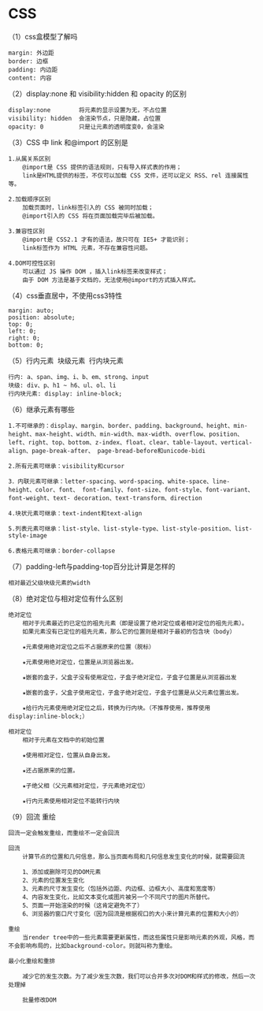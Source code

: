 # CSS
（1）css盒模型了解吗

    margin: 外边距
    border: 边框
    padding: 内边距
    content: 内容

（2）display:none 和 visibility:hidden 和 opacity 的区别

    display:none        将元素的显示设置为无，不占位置
    visibility: hidden  会渲染节点，只是隐藏，占位置
    opacity: 0          只是让元素的透明度变0，会渲染

（3）CSS 中 link 和@import 的区别是

    1.从属关系区别
        @import是 CSS 提供的语法规则，只有导入样式表的作用；
        link是HTML提供的标签，不仅可以加载 CSS 文件，还可以定义 RSS、rel 连接属性等。

    2.加载顺序区别
        加载页面时，link标签引入的 CSS 被同时加载；
        @import引入的 CSS 将在页面加载完毕后被加载。

    3.兼容性区别
        @import是 CSS2.1 才有的语法，故只可在 IE5+ 才能识别；
        link标签作为 HTML 元素，不存在兼容性问题。

    4.DOM可控性区别
        可以通过 JS 操作 DOM ，插入link标签来改变样式；
        由于 DOM 方法是基于文档的，无法使用@import的方式插入样式。

（4）css垂直居中，不使用css3特性

    margin: auto;
    position: absolute;
    top: 0;
    left: 0;
    right: 0;
    bottom: 0;

（5）行内元素  块级元素  行内块元素

    行内: a、span、img、i、b、em、strong、input
    块级: div、p、h1 ~ h6、ul、ol、li
    行内块元素: display: inline-block;

（6）继承元素有哪些

    1.不可继承的：display、margin、border、padding、background、height、min-height、max-height、width、min-width、max-width、overflow、position、left、right、top、bottom、z-index、float、clear、table-layout、vertical-align、page-break-after、 page-bread-before和unicode-bidi

    2.所有元素可继承：visibility和cursor

    3．内联元素可继承：letter-spacing、word-spacing、white-space、line-height、color、font、 font-family、font-size、font-style、font-variant、font-weight、text- decoration、text-transform、direction

    4.块状元素可继承：text-indent和text-align

    5.列表元素可继承：list-style、list-style-type、list-style-position、list-style-image

    6.表格元素可继承：border-collapse

（7）padding-left与padding-top百分比计算是怎样的

    相对最近父级块级元素的width

（8）绝对定位与相对定位有什么区别

    绝对定位
        相对于元素最近的已定位的祖先元素（即是设置了绝对定位或者相对定位的祖先元素）。
        如果元素没有已定位的祖先元素，那么它的位置则是相对于最初的包含块（body）

        ★元素使用绝对定位之后不占据原来的位置（脱标）

        ★元素使用绝对定位，位置是从浏览器出发。

        ★嵌套的盒子，父盒子没有使用定位，子盒子绝对定位，子盒子位置是从浏览器出发

        ★嵌套的盒子，父盒子使用定位，子盒子绝对定位，子盒子位置是从父元素位置出发。

        ★给行内元素使用绝对定位之后，转换为行内块。（不推荐使用，推荐使用display:inline-block;）

    相对定位
        相对于元素在文档中的初始位置

        ★使用相对定位，位置从自身出发。

        ★还占据原来的位置。

        ★子绝父相（父元素相对定位，子元素绝对定位）

        ★行内元素使用相对定位不能转行内块

（9）回流 重绘

    回流一定会触发重绘，而重绘不一定会回流

    回流
        计算节点的位置和几何信息，那么当页面布局和几何信息发生变化的时候，就需要回流

        1、添加或删除可见的DOM元素
        2、元素的位置发生变化
        3、元素的尺寸发生变化（包括外边距、内边框、边框大小、高度和宽度等）
        4、内容发生变化，比如文本变化或图片被另一个不同尺寸的图片所替代。
        5、页面一开始渲染的时候（这肯定避免不了）
        6、浏览器的窗口尺寸变化（因为回流是根据视口的大小来计算元素的位置和大小的）

    重绘
        当render tree中的一些元素需要更新属性，而这些属性只是影响元素的外观，风格，而不会影响布局的，比如background-color。则就叫称为重绘。

    最小化重绘和重排

        减少它的发生次数。为了减少发生次数，我们可以合并多次对DOM和样式的修改，然后一次处理掉

        批量修改DOM